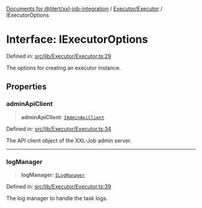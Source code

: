 [Documents for @litert/xxl-job-integration](../../../index.md) / [Executor/Executor](../index.md) / IExecutorOptions

# Interface: IExecutorOptions

Defined in: [src/lib/Executor/Executor.ts:29](https://github.com/litert/xxl-job-integration.js/blob/master/src/lib/Executor/Executor.ts#L29)

The options for creating an executor instance.

## Properties

### adminApiClient

> **adminApiClient**: [`IAdminApiClient`](../../../AdminApiClient/interfaces/IAdminApiClient.md)

Defined in: [src/lib/Executor/Executor.ts:34](https://github.com/litert/xxl-job-integration.js/blob/master/src/lib/Executor/Executor.ts#L34)

The API client object of the XXL-Job admin server.

***

### logManager

> **logManager**: [`ILogManager`](../../Typings/interfaces/ILogManager.md)

Defined in: [src/lib/Executor/Executor.ts:39](https://github.com/litert/xxl-job-integration.js/blob/master/src/lib/Executor/Executor.ts#L39)

The log manager to handle the task logs.
